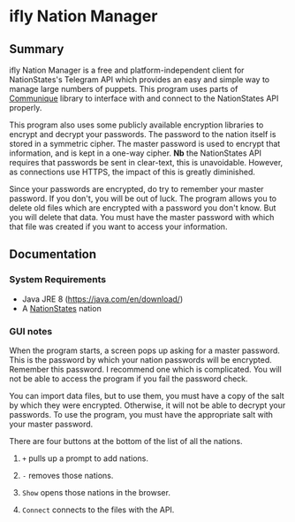 # ifly Nation Manager #

## Summary ##
ifly Nation Manager is a free and platform-independent client for NationStates's Telegram API which provides an easy and simple way to manage large numbers of puppets. This program uses parts of [Communique](https://github.com/ifly6/Communique) library to interface with and connect to the NationStates API properly.

This program also uses some publicly available encryption libraries to encrypt and decrypt your passwords. The password to the nation itself is stored in a symmetric cipher. The master password is used to encrypt that information, and is kept in a one-way cipher. **Nb** the NationStates API requires that passwords be sent in clear-text, this is unavoidable. However, as connections use HTTPS, the impact of this is greatly diminished.

Since your passwords are encrypted, do try to remember your master password. If you don't, you will be out of luck. The program allows you to delete old files which are encrypted with a password you don't know. But you will delete that data. You must have the master password with which that file was created if you want to access your information.

## Documentation ##

### System Requirements ###
* Java JRE 8 (https://java.com/en/download/)
* A [NationStates](http://www.nationstates.net) nation

### GUI notes ###

When the program starts, a screen pops up asking for a master password. This is the password by which your nation passwords will be encrypted. Remember this password. I recommend one which is complicated. You will not be able to access the program if you fail the password check.

You can import data files, but to use them, you must have a copy of the salt by which they were encrypted. Otherwise, it will not be able to decrypt your passwords. To use the program, you must have the appropriate salt with your master password.

There are four buttons at the bottom of the list of all the nations. 

1. `+` pulls up a prompt to add nations. 

2. `-` removes those nations. 

3. `Show` opens those nations in the browser. 

4. `Connect` connects to the files with the API.
